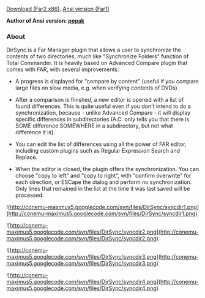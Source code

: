 ﻿[Download (Far2 x86)](http://code.google.com/p/conemu-maximus5/downloads/list?q=Summary%3ASynchronize+Directory), [Ansi version (Far1)](http://forum.farmanager.com/viewtopic.php?p=50134)

**Author of Ansi version: [pepak](http://forum.farmanager.com/memberlist.php?mode=viewprofile&u=4569)**

### About ###
DirSync is a Far Manager plugin that allows a user to synchronize the contents of two directories, much like "Synchronize Folders" function of Total Commander. It is heavily based on Advanced Compare plugin that comes with FAR, with several improvements:

- A progress is displayed for "compare by content" (useful if you compare large files on slow media, e.g. when verifying contents of DVDs)

- After a comparison is finished, a new editor is opened with a list of found differences. This is quite useful even if you don't intend to do a synchronization, because - unlike Advanced Compare - it will display specific differences in subdirectories (A.C. only tells you that there is SOME difference SOMEWHERE in a subdirectory, but not what difference it is).

- You can edit the list of differences using all the power of FAR editor, including custom plugins such as Regular Expression Search and Replace.

- When the editor is closed, the plugin offers the synchronization. You can choose "copy to left" and "copy to right", with "confirm overwrite" for each direction, or ESCape the dialog and perform no synchronization. Only lines that remained in the list at the time it was last saved will be processed.

![http://conemu-maximus5.googlecode.com/svn/files/DirSync/syncdir1.png](http://conemu-maximus5.googlecode.com/svn/files/DirSync/syncdir1.png)

![http://conemu-maximus5.googlecode.com/svn/files/DirSync/syncdir2.png](http://conemu-maximus5.googlecode.com/svn/files/DirSync/syncdir2.png)

![http://conemu-maximus5.googlecode.com/svn/files/DirSync/syncdir3.png](http://conemu-maximus5.googlecode.com/svn/files/DirSync/syncdir3.png)

![http://conemu-maximus5.googlecode.com/svn/files/DirSync/syncdir4.png](http://conemu-maximus5.googlecode.com/svn/files/DirSync/syncdir4.png)
